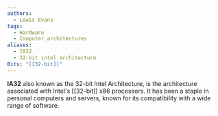 ```yaml
---
authors: 
  - Lewis Evans
tags:
  - Hardware
  - Computer_architectures
aliases:
  - IA32
  - 32-bit intel architecture
Bits: "[[32-bit]]"
---
```

**IA32** also known as the 32-bit Intel Architecture, is the architecture associated with Intel's [[32-bit]] x86 processors. It has been a staple in personal computers and servers, known for its compatibility with a wide range of software.